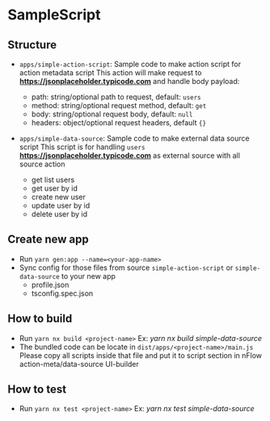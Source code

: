 # SampleScript

## Structure

- `apps/simple-action-script`: Sample code to make action script for action metadata script
  This action will make request to **https://jsonplaceholder.typicode.com** and handle body payload:

  - path: string/optional path to request, default: `users`
  - method: string/optional request method, default: `get`
  - body: string/optional request body, default: `null`
  - headers: object/optional request headers, default `{}`

- `apps/simple-data-source`: Sample code to make external data source script
  This script is for handling `users` **https://jsonplaceholder.typicode.com** as external source with all source action
  - get list users
  - get user by id
  - create new user
  - update user by id
  - delete user by id

## Create new app

- Run `yarn gen:app --name=<your-app-name>`
- Sync config for those files from source `simple-action-script` or `simple-data-source` to your new app
  - profile.json
  - tsconfig.spec.json

## How to build

- Run `yarn nx build <project-name>`
  Ex: _yarn nx build simple-data-source_
- The bundled code can be locate in `dist/apps/<project-name>/main.js`
  Please copy all scripts inside that file and put it to script section in nFlow action-meta/data-source UI-builder

## How to test

- Run `yarn nx test <project-name>`
  Ex: _yarn nx test simple-data-source_
